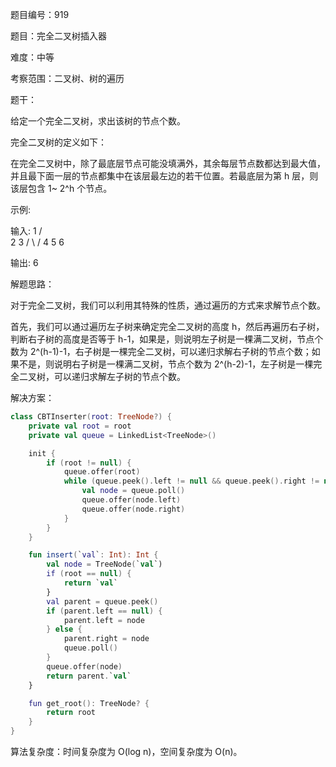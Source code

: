 题目编号：919

题目：完全二叉树插入器

难度：中等

考察范围：二叉树、树的遍历

题干：

给定一个完全二叉树，求出该树的节点个数。

完全二叉树的定义如下：

在完全二叉树中，除了最底层节点可能没填满外，其余每层节点数都达到最大值，并且最下面一层的节点都集中在该层最左边的若干位置。若最底层为第 h 层，则该层包含 1~ 2^h 个节点。

示例:

输入: 
    1
   / \
  2   3
 / \  /
4  5 6

输出: 6

解题思路：

对于完全二叉树，我们可以利用其特殊的性质，通过遍历的方式来求解节点个数。

首先，我们可以通过遍历左子树来确定完全二叉树的高度 h，然后再遍历右子树，判断右子树的高度是否等于 h-1，如果是，则说明左子树是一棵满二叉树，节点个数为 2^(h-1)-1，右子树是一棵完全二叉树，可以递归求解右子树的节点个数；如果不是，则说明右子树是一棵满二叉树，节点个数为 2^(h-2)-1，左子树是一棵完全二叉树，可以递归求解左子树的节点个数。

解决方案：

```kotlin
class CBTInserter(root: TreeNode?) {
    private val root = root
    private val queue = LinkedList<TreeNode>()

    init {
        if (root != null) {
            queue.offer(root)
            while (queue.peek().left != null && queue.peek().right != null) {
                val node = queue.poll()
                queue.offer(node.left)
                queue.offer(node.right)
            }
        }
    }

    fun insert(`val`: Int): Int {
        val node = TreeNode(`val`)
        if (root == null) {
            return `val`
        }
        val parent = queue.peek()
        if (parent.left == null) {
            parent.left = node
        } else {
            parent.right = node
            queue.poll()
        }
        queue.offer(node)
        return parent.`val`
    }

    fun get_root(): TreeNode? {
        return root
    }
}
```

算法复杂度：时间复杂度为 O(log n)，空间复杂度为 O(n)。